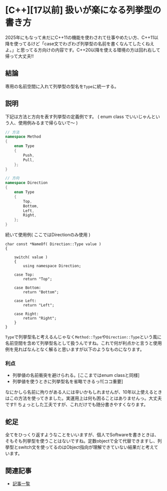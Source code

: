 # [C++][17以前] 扱いが楽になる列挙型の書き方

2025年にもなって未だにC++11の機能を使わされて仕事やめたい方、C++11以降を使ってるけど「case文でわざわざ列挙型の名前を書くなんてしたくねえよ。」と思ってる方向けの内容です。C++20以降を使える環境の方は回れ右して帰って大丈夫!!

## 結論

専用の名前空間に入れて列挙型の型名を`Type`に統一する。

## 説明

下記は方法と方向を表す列挙型の定義例です。
( enum class でいいじゃんという人、使用例みるまで帰らないで〜 )

```C++
// 方法
namespace Method
{
    enum Type
    {
        Push,
        Pull,
    };
}

// 方向
namespace Direction
{
    enum Type
    {
        Top,
        Bottom,
        Left,
        Right,
    };
}
```

続いて使用例( ここではDirectionのみ使用 )
```
char const *NameOf( Direction::Type value )
{

    switch( value )
    {
    	using namespace Direction;

    case Top:
        return "Top";

    case Bottom:
        return "Bottom";

    case Left:
        return "Left";

    case Right:
        return "Right";
    }
}
```

`Type`で列挙型名と考えるんじゃなく`Method::Type`や`Direction::Type`という風に名前空間を含めて列挙型名として扱うんですね。これで何が利点かと言うと使用例を見ればなんとなく解ると思いますが以下のようなものになります。

### 利点

- 列挙値の名前衝突を避けられる。[ここまではenum classと同様]
- 列挙値を使うときに列挙型名を省略できるっ!![ココ重要]

なにかしら名前に拘りがある人には辛いかもしれませんが、10年以上使えるときはこの方法を使ってきました。実運用上は何も困ることはありませんっ。大丈夫です!!
ちょっとした工夫ですが、これだけでも随分書きやすくなります。

## 蛇足

全てをひっくり返すようなことをいいますが、個人でSoftwareを書きときは、そもそも列挙型を使うことはないですね。定数objectで全て代替できますし、列挙型とswitch文を使ってるのはObject指向が理解できていない結果だと考えています。

## 関連記事

- [記事一覧](../index.md)
